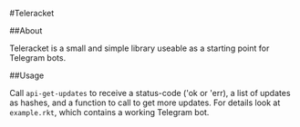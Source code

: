 #Teleracket

##About

Teleracket is a small and simple library useable as a starting point for Telegram bots. 

##Usage

Call `api-get-updates` to receive a status-code ('ok or 'err), a list of updates as hashes, and a function to call to get more updates.
For details look at `example.rkt`, which contains a working Telegram bot. 
